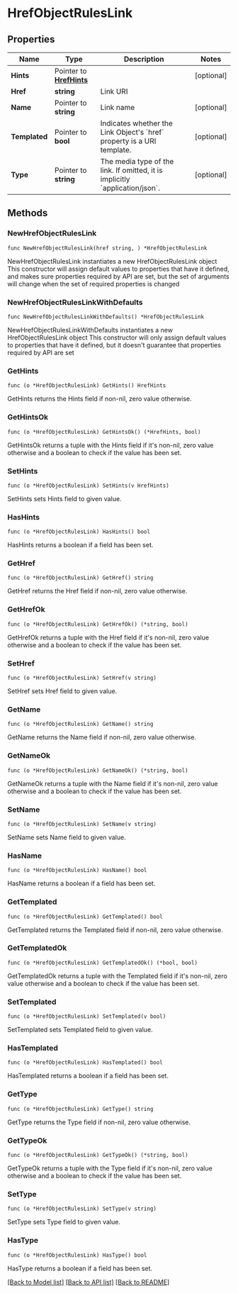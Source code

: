 # HrefObjectRulesLink

## Properties

Name | Type | Description | Notes
------------ | ------------- | ------------- | -------------
**Hints** | Pointer to [**HrefHints**](HrefHints.md) |  | [optional] 
**Href** | **string** | Link URI | 
**Name** | Pointer to **string** | Link name | [optional] 
**Templated** | Pointer to **bool** | Indicates whether the Link Object&#39;s &#x60;href&#x60; property is a URI template. | [optional] 
**Type** | Pointer to **string** | The media type of the link. If omitted, it is implicitly &#x60;application/json&#x60;. | [optional] 

## Methods

### NewHrefObjectRulesLink

`func NewHrefObjectRulesLink(href string, ) *HrefObjectRulesLink`

NewHrefObjectRulesLink instantiates a new HrefObjectRulesLink object
This constructor will assign default values to properties that have it defined,
and makes sure properties required by API are set, but the set of arguments
will change when the set of required properties is changed

### NewHrefObjectRulesLinkWithDefaults

`func NewHrefObjectRulesLinkWithDefaults() *HrefObjectRulesLink`

NewHrefObjectRulesLinkWithDefaults instantiates a new HrefObjectRulesLink object
This constructor will only assign default values to properties that have it defined,
but it doesn't guarantee that properties required by API are set

### GetHints

`func (o *HrefObjectRulesLink) GetHints() HrefHints`

GetHints returns the Hints field if non-nil, zero value otherwise.

### GetHintsOk

`func (o *HrefObjectRulesLink) GetHintsOk() (*HrefHints, bool)`

GetHintsOk returns a tuple with the Hints field if it's non-nil, zero value otherwise
and a boolean to check if the value has been set.

### SetHints

`func (o *HrefObjectRulesLink) SetHints(v HrefHints)`

SetHints sets Hints field to given value.

### HasHints

`func (o *HrefObjectRulesLink) HasHints() bool`

HasHints returns a boolean if a field has been set.

### GetHref

`func (o *HrefObjectRulesLink) GetHref() string`

GetHref returns the Href field if non-nil, zero value otherwise.

### GetHrefOk

`func (o *HrefObjectRulesLink) GetHrefOk() (*string, bool)`

GetHrefOk returns a tuple with the Href field if it's non-nil, zero value otherwise
and a boolean to check if the value has been set.

### SetHref

`func (o *HrefObjectRulesLink) SetHref(v string)`

SetHref sets Href field to given value.


### GetName

`func (o *HrefObjectRulesLink) GetName() string`

GetName returns the Name field if non-nil, zero value otherwise.

### GetNameOk

`func (o *HrefObjectRulesLink) GetNameOk() (*string, bool)`

GetNameOk returns a tuple with the Name field if it's non-nil, zero value otherwise
and a boolean to check if the value has been set.

### SetName

`func (o *HrefObjectRulesLink) SetName(v string)`

SetName sets Name field to given value.

### HasName

`func (o *HrefObjectRulesLink) HasName() bool`

HasName returns a boolean if a field has been set.

### GetTemplated

`func (o *HrefObjectRulesLink) GetTemplated() bool`

GetTemplated returns the Templated field if non-nil, zero value otherwise.

### GetTemplatedOk

`func (o *HrefObjectRulesLink) GetTemplatedOk() (*bool, bool)`

GetTemplatedOk returns a tuple with the Templated field if it's non-nil, zero value otherwise
and a boolean to check if the value has been set.

### SetTemplated

`func (o *HrefObjectRulesLink) SetTemplated(v bool)`

SetTemplated sets Templated field to given value.

### HasTemplated

`func (o *HrefObjectRulesLink) HasTemplated() bool`

HasTemplated returns a boolean if a field has been set.

### GetType

`func (o *HrefObjectRulesLink) GetType() string`

GetType returns the Type field if non-nil, zero value otherwise.

### GetTypeOk

`func (o *HrefObjectRulesLink) GetTypeOk() (*string, bool)`

GetTypeOk returns a tuple with the Type field if it's non-nil, zero value otherwise
and a boolean to check if the value has been set.

### SetType

`func (o *HrefObjectRulesLink) SetType(v string)`

SetType sets Type field to given value.

### HasType

`func (o *HrefObjectRulesLink) HasType() bool`

HasType returns a boolean if a field has been set.


[[Back to Model list]](../README.md#documentation-for-models) [[Back to API list]](../README.md#documentation-for-api-endpoints) [[Back to README]](../README.md)


